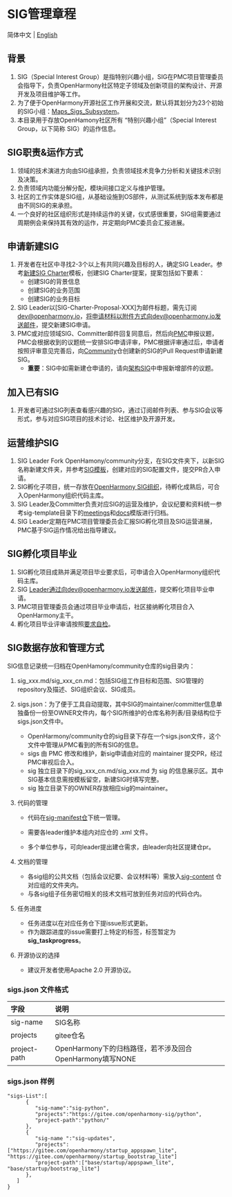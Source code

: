# SIG管理章程
简体中文 | [English](./README-EN.md)

## 背景
 1. SIG（Special Interest Group）是指特别兴趣小组，SIG在PMC项目管理委员会指导下，负责OpenHarmony社区特定子领域及创新项目的架构设计、开源开发及项目维护等工作。
 2. 为了便于OpenHarmony开源社区工作开展和交流，默认将其划分为23个初始的SIG小组：[Maps_Sigs_Subsystem](./sigs_subsystem_list.md)。
 3. 本目录用于存放OpenHamony社区所有 “特别兴趣小组”（Special Interest Group，以下简称 SIG）的运作信息。

## SIG职责&运作方式
 1. 领域的技术演进方向由SIG组承担，负责领域技术竞争力分析和关键技术识别及决策。
 2. 负责领域内功能分解分配，模块间接口定义与维护管理。
 3. 社区的工作实体是SIG组，从基础设施到OS部件，从测试系统到版本发布都是由不同SIG的来承担。
 4. 一个良好的社区组织形式是持续运作的关键，仪式感很重要，SIG组需要通过周期例会来保持其有效的运作，并定期向PMC委员会汇报进展。

## 申请新建SIG
 1. 开发者在社区中寻找2-3个以上有共同兴趣及目标的人，确定SIG Leader。参考[新建SIG Charter](sig-template/sig_template_cn.md)模板，创建SIG Charter提案，提案包括如下要素：
     - 创建SIG的背景信息
     - 创建SIG的业务范围
     - 创建SIG的业务目标
 2. SIG Leader以[SIG-Charter-Proposal-XXX]为邮件标题，需先订阅[dev@openharmony.io](https://lists.openatom.io/postorius/lists/dev.openharmony.io/)，将申请材料以附件方式向dev@openharmony.io发送邮件，提交新建SIG申请。
 3. PMC或对应领域SIG、Committer邮件回复同意后，然后向[PMC](https://shimo.im/sheets/N2A1MZgDZxfbBVAD/MODOC)申报议题，PMC会根据收到的议题统一安排SIG申请评审，PMC根据评审通过后，申请者按照评审意见完善后，向[Community](https://gitee.com/openharmony/community)仓创建新的SIG的Pull Request申请新建SIG。
     - **重要**：SIG中如需新建仓申请的，请向[架构SIG](https://shimo.im/sheets/CqJChdHgcXywT9Gt/MODOC)中申报新增部件的议题。

## 加入已有SIG
1. 开发者可通过SIG列表查看感兴趣的SIG，通过订阅邮件列表、参与SIG会议等形式，参与对应SIG项目的技术讨论、社区维护及开源开发。

## 运营维护SIG
1. SIG Leader Fork OpenHamony/community分支，在SIG文件夹下，以新SIG名称新建文件夹，并参考[SIG模板](sig-template/)，创建对应的SIG配置文件，提交PR合入申请。
2. SIG孵化子项目，统一存放在[OpenHarmony SIG组织](https://gitee.com/openharmony-sig)，待孵化成熟后，可合入OpenHarmony组织代码主库。
3. SIG Leader及Committer负责对应SIG的运营及维护，会议纪要和资料统一参考sig-template目录下的[meetings](https://gitee.com/openharmony-sig/sig-content)和[docs](https://gitee.com/openharmony-sig/sig-content)模版进行归档。
4. SIG Leader定期在PMC项目管理委员会汇报SIG孵化项目及SIG运营进展，PMC基于SIG运作情况给出指导建议。

## SIG孵化项目毕业
 1. SIG孵化项目成熟并满足项目毕业要求后，可申请合入OpenHarmony组织代码主库。
 2. SIG Leader通过向dev@openharmony.io发送邮件，提交孵化项目毕业申请。
 3. PMC项目管理委员会通过项目毕业申请后，社区接纳孵化项目合入OpenHarmony主干。
 4. 孵化项目毕业评审请按照[要求自检](./sig-QA/guidance_for_incubation_project_graduation_cn.md)。

## SIG数据存放和管理方式
SIG信息记录统一归档在OpenHamony/community仓库的sig目录内：
1. sig_xxx.md/sig_xxx_cn.md：包括SIG组工作目标和范围、SIG管理的repository及描述、SIG组织会议、SIG成员。

2. sigs.json：为了便于工具自动提取，其中SIG的maintainer/committer信息单独备份一份至OWNER文件内，每个SIG所维护的仓库名称列表/目录结构位于sigs.json文件中。
    - OpenHarmony/community仓的sig目录下存在一个sigs.json文件，这个文件中管理从PMC看到的所有SIG的信息。
    - sigs 由 PMC 修改和维护，新sig申请由对应的 maintainer 提交PR，经过PMC审视后合入。
    - sig 独立目录下的sig_xxx_cn.md/sig_xxx.md 为 sig 的信息展示区。其中SIG基本信息需按模板留空，新建SIG时填写完整。
    - sig 独立目录下的OWNER存放相应sig的maintainer。
  
3. 代码的管理
    - 代码在[sig-manifest仓](https://gitee.com/openharmony-sig/manifest)下统一管理。
    
    - 需要各leader维护本组内对应仓的 .xml 文件。
    
    - 多个单位参与，可向leader提出建仓需求，由leader向社区提建仓pr。
  
4. 文档的管理
    - 各sig组的公共文档（包括会议纪要、会议材料等）需放入[sig-content](https://gitee.com/openharmony-sig/sig-content) 仓对应组的文件夹内。
    - 与各sig组子任务密切相关的技术文档可放到任务对应的代码仓内。
  
5. 任务进度

    - 任务进度以在对应任务仓下提issue形式更新。
    - 作为跟踪进度的issue需要打上特定的标签，标签暂定为 **sig_taskprogress**。

6. 开源协议的选择
   - 建议开发者使用Apache 2.0 开源协议。  


###  sigs.json 文件格式
| 字段 | 说明 |
|:---|:---|
|  sig-name | SIG名称 |
|  projects| gitee仓名 |
|  project-path | OpenHarmony下的归档路径，若不涉及回合OpenHarmony填写NONE |

### sigs.json 样例
```
"sigs-List":[
      {
         "sig-name":"sig-python",
         "projects":"https://gitee.com/openharmony-sig/python",
         "project-path":"python/"
      },
      {
         "sig-name ":"sig-updates",
         "projects":["https://gitee.com/openharmony/startup_appspawn_lite", "https://gitee.com/openharmony/startup_bootstrap_lite"]
         "project-path":["base/startup/appspawn_lite", "base/startup/bootstrap_lite"]
      },
   ]
}
```
